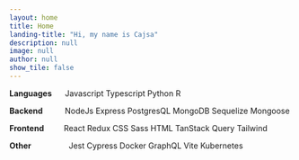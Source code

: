 ```yaml
---
layout: home
title: Home
landing-title: "Hi, my name is Cajsa"
description: null
image: null
author: null
show_tile: false
---
```


<div>
    <p><b>Languages</b> &nbsp;&nbsp;&nbsp;&nbsp;&nbsp;<a class="button special small">Javascript</a> <a class="button special small">Typescript</a> <a class="button special small">Python</a> <a class="button special small">R</a></p>
</div>
<div>
    <p><b>Backend</b> &nbsp;&nbsp;&nbsp;&nbsp;&nbsp;&nbsp;&nbsp;&nbsp;&nbsp;<a class="button special small">NodeJs</a> <a class="button special small">Express</a> <a class="button special small">PostgresQL</a> <a class="button special small">MongoDB</a> <a class="button special small">Sequelize</a> <a class="button special small">Mongoose</a></p>
</div>
<div>
    <p><b>Frontend</b> &nbsp;&nbsp;&nbsp;&nbsp;&nbsp;&nbsp;&nbsp;&nbsp;<a class="button special small">React</a> <a class="button special small">Redux</a> <a class="button special small">CSS</a> <a class="button special small">Sass</a> <a class="button special small">HTML</a> <a class="button special small">TanStack Query</a> <a class="button special small">Tailwind</a></p>
</div>
<div>
    <p><b>Other</b> &nbsp;&nbsp;&nbsp;&nbsp;&nbsp;&nbsp;&nbsp;&nbsp;&nbsp;&nbsp;&nbsp;&nbsp;&nbsp;&nbsp;&nbsp; <a class="button special small">Jest</a> <a class="button special small">Cypress</a> <a class="button special small">Docker</a> <a class="button special small">GraphQL</a> <a class="button special small">Vite</a> <a class="button small">Kubernetes</a></p>
</div>
